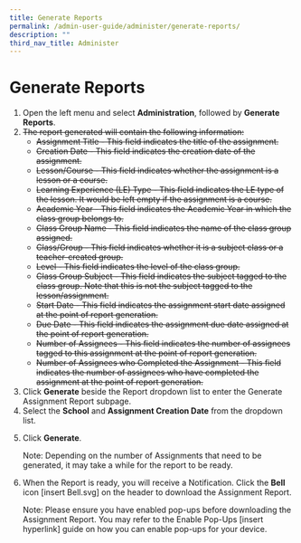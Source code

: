 ```yaml
---
title: Generate Reports
permalink: /admin-user-guide/administer/generate-reports/
description: ""
third_nav_title: Administer
---
```

<h1 id="generate-reports">Generate Reports</h1>
<ol>
<li>Open the left menu and select <strong>Administration</strong>, followed by <strong>Generate Reports</strong>.</li>
<li><del>The report generated will contain the following information:</del><ul>
<li><del>Assignment Title - This field indicates the title of the assignment.</del></li>
<li><del>Creation Date - This field indicates the creation date of the assignment.</del></li>
<li><del>Lesson/Course - This field indicates whether the assignment is a lesson or a course.</del></li>
<li><del>Learning Experience (LE) Type - This field indicates the LE type of the lesson. It would be left empty if the assignment is a course.</del></li>
<li><del>Academic Year - This field indicates the Academic Year in which the class group belongs to.</del></li>
<li><del>Class Group Name - This field indicates the name of the class group assigned.</del></li>
<li><del>Class/Group - This field indicates whether it is a subject class or a teacher-created group.</del></li>
<li><del>Level - This field indicates the level of the class group.</del></li>
<li><del>Class Group Subject - This field indicates the subject tagged to the class group. Note that this is not the subject tagged to the lesson/assignment.</del></li>
<li><del>Start Date - This field indicates the assignment start date assigned at the point of report generation.</del></li>
<li><del>Due Date - This field indicates the assignment due date assigned at the point of report generation.</del></li>
<li><del>Number of Assignees - This field indicates the number of assignees tagged to this assignment at the point of report generation.</del></li>
<li><del>Number of Assignees who Completed the Assignment - This field indicates the number of assignees who have completed the assignment at the point of report generation.</del></li>
</ul>
</li>
<li>Click <strong>Generate</strong> beside the Report dropdown list to enter the Generate Assignment Report subpage.</li>
<li>Select the <strong>School</strong> and <strong>Assignment Creation Date</strong> from the dropdown list.</li>
<li><p>Click <strong>Generate</strong>. </p>
<p> Note: Depending on the number of Assignments that need to be generated, it may take a while for the report to be ready.</p>
</li>
<li><p>When the Report is ready, you will receive a Notification. Click the <strong>Bell</strong> icon [insert Bell.svg] on the header to download the Assignment Report.</p>
<p> Note: Please ensure you have enabled pop-ups before downloading the Assignment Report. You may refer to the Enable Pop-Ups [insert hyperlink] guide on how you can enable pop-ups for your device.</p>
</li>
</ol>
